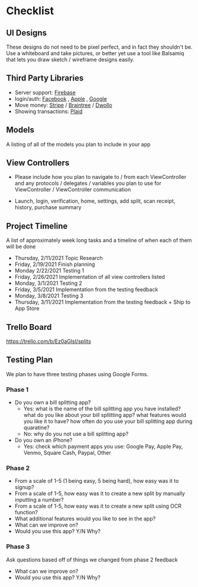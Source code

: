 # Checklist
## UI Designs
These designs do not need to be pixel perfect, and in fact they shouldn't be. 
Use a whiteboard and take pictures, or better yet use a tool like Balsamiq that lets you draw sketch / wireframe designs easily.


## Third Party Libraries
- Server support: [Firebase](https://firebase.google.com/docs/functions)
- login/auth: [Facebook](https://developers.facebook.com/docs/facebook-login/ios/)
, [Apple](https://developer.apple.com/documentation/authenticationservices/implementing_user_authentication_with_sign_in_with_apple)
, [Google](https://developers.google.com/identity/sign-in/ios)
- Move money: [Stripe](https://stripe.com)
/ [Braintree](https://www.braintreepayments.com)
/ [Dwollo](https://www.dwolla.com)
- Showing transactions: [Plaid](https://plaid.com)

## Models
A listing of all of the models you plan to include in your app

## View Controllers
- Please include how you plan to navigate to / from each ViewController and any protocols / delegates / variables you plan to use for ViewController / 
   ViewController communication
   
- Launch, login, verification, home, settings, add split, scan receipt, history, purchase summary


## Project Timeline
A list of approximately week long tasks and a timeline of when each of them will be done
- Thursday, 2/11/2021 Topic Research
- Friday, 2/19/2021   Finish planning
- Monday 2/22/2021    Testing 1
- Friday, 2/26/2021   Implementation of all view controllers listed
- Monday, 3/1/2021    Testing 2
- Friday, 3/5/2021    Implementation from the testing feedback
- Monday, 3/8/2021    Testing 3
- Thursday, 3/11/2021 Implementation from the testing feedback + Ship to App Store

## Trello Board
https://trello.com/b/Ez0aGlsI/splits


## Testing Plan
We plan to have three testing phases using Google Forms.

### Phase 1
- Do you own a bill splitting app? 
   * Yes: what is the name of the bill splitting app you have installed? what do you like about your bill spllitting app? what features would you like it to have? how often do you use your bill splitting app during quaratine?
   * No: why do you not use a bill splitting app?
- Do you own an iPhone?
   * Yes: check which payment apps you use: Google Pay, Apple Pay, Venmo, Square Cash, Paypal, Other

### Phase 2
- From a scale of 1-5 (1 being easy, 5 being hard), how easy was it to signup?
- From a scale of 1-5, how easy was it to create a new split by manually inputting a number?
- From a scale of 1-5, how easy was it to create a new split using OCR function?
- What additional features would you like to see in the app?
- What can we improve on?
- Would you use this app? Y/N Why?

### Phase 3
Ask questions based off of things we changed from phase 2 feedback
- What can we improve on?
- Would you use this app? Y/N Why?
